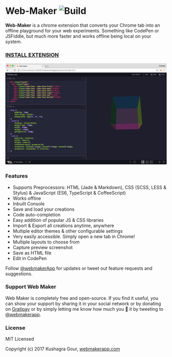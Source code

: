 Web-Maker ![Build](https://travis-ci.org/chinchang/web-maker.svg?branch=master)
======

**Web-Maker** is a chrome extension that converts your Chrome tab into an offline playground for your web experiments. Something like CodePen or JSFiddle, but much more faster and works offline being local on your system.

### [INSTALL EXTENSION](https://chrome.google.com/webstore/detail/web-maker/lkfkkhfhhdkiemehlpkgjeojomhpccnh)

![Screenshot](/screenshots/ss1.png)

### Features

* Supports Preprocessors: HTML (Jade & Markdown), CSS (SCSS, LESS & Stylus) & JavaScript (ES6, TypeScript & CoffeeScript)
* Works offline
* Inbuilt Console
* Save and load your creations
* Code auto-completion
* Easy addition of popular JS & CSS libraries
* Import & Export all creations anytime, anywhere
* Multiple editor themes & other configurable settings
* Very easily accessible. Simply open a new tab in Chrome!
* Multiple layouts to choose from
* Capture preview screenshot
* Save as HTML file
* Edit in CodePen

Follow [@webmakerApp](https://twitter.com/intent/follow?screen_name=webmakerApp) for updates or tweet out feature requests and suggestions.

### Support Web Maker

Web Maker is completely free and open-source. If you find it useful, you can show your support by sharing it in your social network or by donating on [Gratipay](https://gratipay.com/Web-Maker/) or by simply letting me know how much you 💖 it by tweeting to [@webmakerapp](https://twitter.com/webmakerApp).

### License

MIT Licensed

Copyright (c) 2017 Kushagra Gour, [webmakerapp.com](https://webmakerapp.com)
